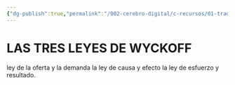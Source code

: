 ```yaml
---
{"dg-publish":true,"permalink":"/002-cerebro-digital/c-recursos/01-trading/a-libros/02-el-metodo-wyckoff/b-las-tres-leyes-de-wyckoff/"}
---
```


# LAS TRES LEYES DE WYCKOFF
ley de la oferta y la demanda
la ley de causa y efecto
la ley de esfuerzo y resultado.